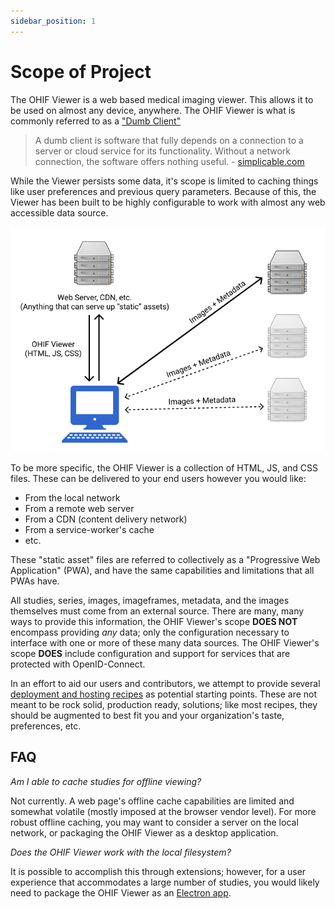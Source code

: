 ```yaml
---
sidebar_position: 1
---
```

# Scope of Project

The OHIF Viewer is a web based medical imaging viewer. This allows it to be used
on almost any device, anywhere. The OHIF Viewer is what is commonly referred to
as a ["Dumb Client"][simplicable]

> A dumb client is software that fully depends on a connection to a server or
> cloud service for its functionality. Without a network connection, the
> software offers nothing useful. - [simplicable.com][simplicable]

While the Viewer persists some data, it's scope is limited to caching things
like user preferences and previous query parameters. Because of this, the Viewer
has been built to be highly configurable to work with almost any web accessible
data source.

![scope-of-project diagram](./../assets/img/scope-of-project.png)

To be more specific, the OHIF Viewer is a collection of HTML, JS, and CSS files.
These can be delivered to your end users however you would like:

- From the local network
- From a remote web server
- From a CDN (content delivery network)
- From a service-worker's cache
- etc.

These "static asset" files are referred to collectively as a "Progressive Web
Application" (PWA), and have the same capabilities and limitations that all PWAs
have.

All studies, series, images, imageframes, metadata, and the images themselves
must come from an external source. There are many, many ways to provide this
information, the OHIF Viewer's scope **DOES NOT** encompass providing _any_
data; only the configuration necessary to interface with one or more of these
many data sources. The OHIF Viewer's scope **DOES** include configuration and
support for services that are protected with OpenID-Connect.

In an effort to aid our users and contributors, we attempt to provide several
[deployment and hosting recipes](./deployment/index.md) as potential starting
points. These are not meant to be rock solid, production ready, solutions; like
most recipes, they should be augmented to best fit you and your organization's
taste, preferences, etc.

## FAQ

_Am I able to cache studies for offline viewing?_

Not currently. A web page's offline cache capabilities are limited and somewhat
volatile (mostly imposed at the browser vendor level). For more robust offline
caching, you may want to consider a server on the local network, or packaging
the OHIF Viewer as a desktop application.

_Does the OHIF Viewer work with the local filesystem?_

It is possible to accomplish this through extensions; however, for a user
experience that accommodates a large number of studies, you would likely need to
package the OHIF Viewer as an [Electron app][electron].

<!--
  Links
  -->

<!-- prettier-ignore-start -->
[simplicable]: https://simplicable.com/new/dumb-client
[electron]: https://electronjs.org/
<!-- prettier-ignore-end -->
